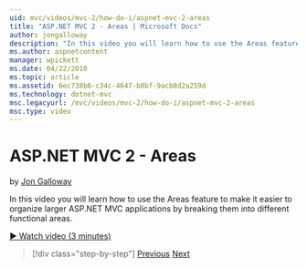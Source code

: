 ```yaml
---
uid: mvc/videos/mvc-2/how-do-i/aspnet-mvc-2-areas
title: "ASP.NET MVC 2 - Areas | Microsoft Docs"
author: jongalloway
description: "In this video you will learn how to use the Areas feature to make it easier to organize larger ASP.NET MVC applications by breaking them into different funct..."
ms.author: aspnetcontent
manager: wpickett
ms.date: 04/22/2010
ms.topic: article
ms.assetid: 6ec738b6-c34c-4647-b8bf-9acb8d2a259d
ms.technology: dotnet-mvc
msc.legacyurl: /mvc/videos/mvc-2/how-do-i/aspnet-mvc-2-areas
msc.type: video
---
```

ASP.NET MVC 2 - Areas
====================
by [Jon Galloway](https://github.com/jongalloway)

In this video you will learn how to use the Areas feature to make it easier to organize larger ASP.NET MVC applications by breaking them into different functional areas.

[&#9654; Watch video (3 minutes)](https://channel9.msdn.com/Blogs/ASP-NET-Site-Videos/aspnet-mvc-2-areas)

> [!div class="step-by-step"]
> [Previous](mvc2-template-customization.md)
> [Next](aspnet-mvc-2-render-action.md)
